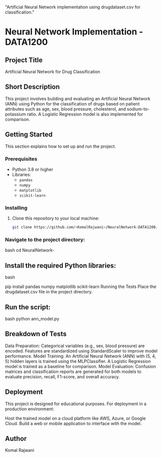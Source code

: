 "Artificial Neural Network implementation using drugdataset.csv for classification."
# Neural Network Implementation - DATA1200

## Project Title
Artificial Neural Network for Drug Classification

## Short Description
This project involves building and evaluating an Artificial Neural Network (ANN) using Python for the classification of drugs based on patient attributes such as age, sex, blood pressure, cholesterol, and sodium-to-potassium ratio. A Logistic Regression model is also implemented for comparison.

## Getting Started
This section explains how to set up and run the project.

### Prerequisites
- Python 3.8 or higher
- Libraries:
  - `pandas`
  - `numpy`
  - `matplotlib`
  - `scikit-learn`

### Installing
1. Clone this repository to your local machine:
   ```bash
   git clone https://github.com/<KomalRajwani>/NeuralNetwork-DATA1200.git
### Navigate to the project directory:
bash
cd NeuralNetwork-
## Install the required Python libraries:
bash

pip install pandas numpy matplotlib scikit-learn
Running the Tests
Place the drugdataset.csv file in the project directory.
## Run the script:
bash
python ann_model.py
## Breakdown of Tests
Data Preparation:
Categorical variables (e.g., sex, blood pressure) are encoded.
Features are standardized using StandardScaler to improve model performance.
Model Training:
An Artificial Neural Network (ANN) with (5, 4, 5) hidden layers is trained using the MLPClassifier.
A Logistic Regression model is trained as a baseline for comparison.
Model Evaluation:
Confusion matrices and classification reports are generated for both models to evaluate precision, recall, F1-score, and overall accuracy.
## Deployment
This project is designed for educational purposes. For deployment in a production environment:

Host the trained model on a cloud platform like AWS, Azure, or Google Cloud.
Build a web or mobile application to interface with the model.

## Author
Komal Rajwani
